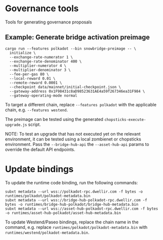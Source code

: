 # Governance tools

Tools for generating governance proposals

## Example: Generate bridge activation preimage

```shell
cargo run --features polkadot --bin snowbridge-preimage -- \
  initialize \
  --exchange-rate-numerator 1 \
  --exchange-rate-denominator 400 \
  --multiplier-numerator 4 \
  --multiplier-denominator 3 \
  --fee-per-gas 80 \
  --local-reward 0.01 \
  --remote-reward 0.0001 \
  --checkpoint data/mainnet/initial-checkpoint.json \
  --gateway-address 0x1F98431c8aD98523631AE4a59f267346ea31F984 \
  --gateway-operating-mode normal
```

To target a different chain, replace `--features polkadot` with the applicable chain, e.g. `--features westend`.

The preimage can be tested using the generated `chopsticks-execute-upgrade.js` script.

NOTE: To test an upgrade that has not executed yet on the relevant environment, it can be tested using a local zombienet or chopsticks environment. Pass the `--bridge-hub-api` the `--asset-hub-api` params to override the default API endpoints.

# Update bindings

To update the runtime code binding, run the following commands:

```shell
subxt metadata --url wss://polkadot-rpc.dwellir.com -f bytes -o runtimes/polkadot/polkadot-metadata.bin
subxt metadata --url wss://bridge-hub-polkadot-rpc.dwellir.com -f bytes -o runtimes/bridge-hub-polkadot/bridge-hub-metadata.bin
subxt metadata --url wss://asset-hub-polkadot-rpc.dwellir.com -f bytes -o runtimes/asset-hub-polkadot/asset-hub-metadata.bin
```

To update Westend/Paseo bindings, replace the chain name in the command, e.g. replace `runtimes/polkadot/polkadot-metadata.bin`
with `runtimes/westend/polkadot-metadata.bin`.
